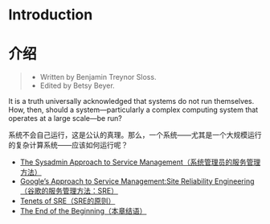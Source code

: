 # **Introduction**

# **介绍**

> - Written by Benjamin Treynor Sloss.
> - Edited by Betsy Beyer.

It is a truth universally acknowledged that systems do not run themselves. How, then, should a system—particularly a complex computing system that operates at a large scale—be run?

系统不会自己运行，这是公认的真理。那么，一个系统——尤其是一个大规模运行的复杂计算系统——应该如何运行呢？

- [The Sysadmin Approach to Service Management（系统管理员的服务管理方法）](./the_sysadmin_approach_to_service_management.md)
- [Google’s Approach to Service Management:Site Reliability Engineering（谷歌的服务管理方法：SRE）](./google's_approach_to_service_management_site_reliability_engineering.md)
- [Tenets of SRE（SRE的原则）](./tenets_of_sre.md)
- [The End of the Beginning（本章结语）](./the_end_of_the_beginning.md)

